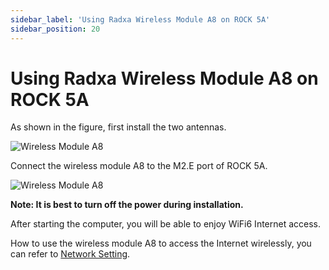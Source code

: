 ```yaml
---
sidebar_label: 'Using Radxa Wireless Module A8 on ROCK 5A'
sidebar_position: 20
---
```


# Using Radxa Wireless Module A8 on ROCK 5A

As shown in the figure, first install the two antennas.

![Wireless Module A8](/img/accessories/wireless-a8-1.webp)

Connect the wireless module A8 to the M2.E port of ROCK 5A.

![Wireless Module A8](/img/accessories/wireless-a8-2.webp)

**Note: It is best to turn off the power during installation.**

After starting the computer, you will be able to enjoy WiFi6 Internet access.  

How to use the wireless module A8 to access the Internet wirelessly, you can refer to [Network Setting](https://docs.radxa.com/rock5/radxa-os/network).